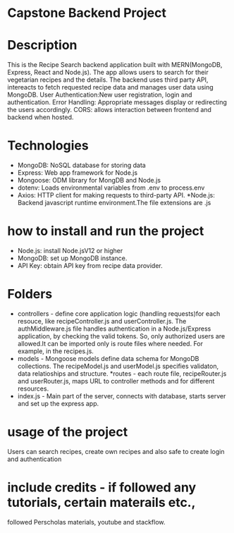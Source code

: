 # Capstone Backend Project

# Description
This is the Recipe Search backend application built with MERN(MongoDB, Express, React and Node.js).  The app allows users to search for their vegetarian recipes and the details. The backend uses third party API, intereacts to fetch requested recipe data and manages user data using MongoDB.
User Authentication:New user registration, login and authentication.
Error Handling: Appropriate messages display or redirecting the users accordingly.
CORS: allows interaction between frontend and backend when hosted.

# Technologies
* MongoDB: NoSQL database for storing data
* Express: Web app framework for Node.js
* Mongoose: ODM library for MongDB and Node.js
* dotenv: Loads environmental variables from .env to process.env
* Axios: HTTP client for making requests to third-party API.
*Node.js: Backend javascript runtime environment.The file extensions are .js 

# how to install and run the project
* Node.js: install Node.jsV12 or higher
* MongoDB: set up MongoDB instance.
* API Key: obtain API key from recipe data provider.

# Folders
* controllers - define core application logic (handling requests)for each resouce, like recipeController.js and userController.js.
The authMiddleware.js file handles authentication in a Node.js/Express application, by checking the valid tokens.  So, only authorized users are allowed.It can be imported only is route files where needed.  For example, in the recipes.js.
* models - Mongoose models define data schema for MongoDB collections. The recipeModel.js and userModel.js specifies validaton, data relatioships and structure.
*routes - each route file, recipeRouter.js and userRouter.js, maps URL to controller methods and for different resources.
* index.js - Main part of the server, connects with database, starts server and set up the express app.

# usage of the project
Users can search recipes, create own recipes and also safe to create login and authentication

# include credits - if followed any tutorials, certain materails etc.,
followed Perscholas materials, youtube and stackflow.
